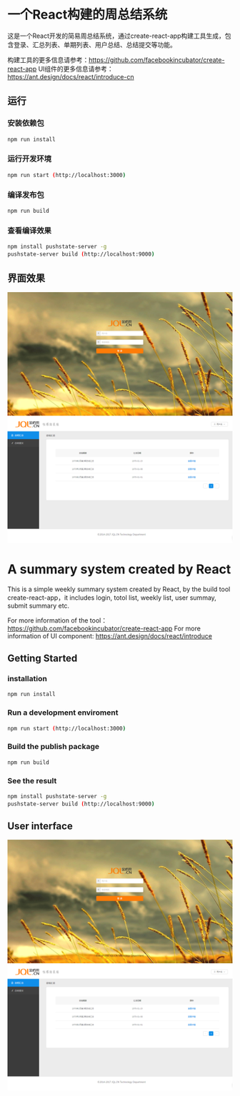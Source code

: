 # 一个React构建的周总结系统

这是一个React开发的简易周总结系统，通过create-react-app构建工具生成，包含登录、汇总列表、单期列表、用户总结、总结提交等功能。

构建工具的更多信息请参考：https://github.com/facebookincubator/create-react-app
UI组件的更多信息请参考：https://ant.design/docs/react/introduce-cn

## 运行

### 安装依赖包

```sh
npm run install
```

### 运行开发环境

```sh
npm run start (http://localhost:3000)
```

### 编译发布包

```sh
npm run build
```

### 查看编译效果

```sh
npm install pushstate-server -g
pushstate-server build (http://localhost:9000)
```

## 界面效果

<img src='./src/assets/logout_interface.png' width='600' alt='登录界面'>
<img src='./src/assets/login_interface.png' width='600' alt='登入界面'>


# A summary system created by React

This is a simple weekly summary system created by React, by the build tool create-react-app，it includes login, totol list, weekly list, user summay, submit summary etc.

For more information of the tool：https://github.com/facebookincubator/create-react-app
For more information of UI component: https://ant.design/docs/react/introduce

## Getting Started

### installation

```sh
npm run install
```

### Run a development enviroment

```sh
npm run start (http://localhost:3000)
```

### Build the publish package

```sh
npm run build
```

### See the result

```sh
npm install pushstate-server -g
pushstate-server build (http://localhost:9000)
```

## User interface

<img src='./src/assets/logout_interface.png' width='600' alt='登录界面'>
<img src='./src/assets/login_interface.png' width='600' alt='登入界面'>
